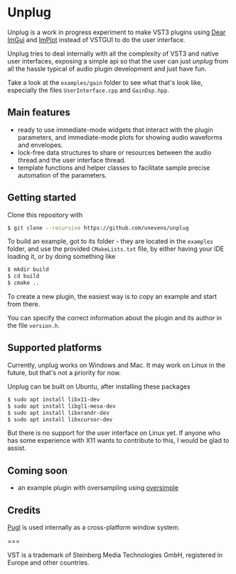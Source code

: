 # Unplug

Unplug is a work in progress experiment to make VST3 plugins using [Dear ImGui](https://github.com/ocornut/imgui)
and [ImPlot](https://github.com/epezent/implot) instead of VSTGUI to do the user interface.

Unplug tries to deal internally with all the complexity of VST3 and native user interfaces, exposing a simple api so
that the user can just *unplug* from all the hassle typical of audio plugin development and just have fun.

Take a look at the `examples/gain` folder to see what that's look like, especially the files `UserInterface.cpp`
and `GainDsp.hpp`.

## Main features

- ready to use immediate-mode widgets that interact with the plugin parameters, and immediate-mode plots for showing
  audio waveforms and envelopes.
- lock-free data structures to share or resources between the audio thread and the user interface thread.
- template functions and helper classes to facilitate sample precise automation of the parameters.

## Getting started

Clone this repository with

```bash
$ git clone --recursive https://github.com/unevens/unplug
```

To build an example, got to its folder - they are located in the `examples` folder, and use the
provided `CMakeLists.txt` file, by either having your IDE loading it, or by doing something like

```bash
$ mkdir build
$ cd build
$ cmake ..
```

To create a new plugin, the easiest way is to copy an example and start from there. 

You can specify the correct information about the plugin and its author in the file `version.h`.

## Supported platforms

Currently, unplug works on Windows and Mac. It may work on Linux in the future, but that's not a priority for now.

Unplug can be built on Ubuntu, after installing these packages

```bash
$ sudo apt install libx11-dev
$ sudo apt install libgl1-mesa-dev
$ sudo apt install libxrandr-dev
$ sudo apt install libxcursor-dev
```

But there is no support for the user interface on Linux yet. If anyone who has some experience with X11 wants to
contribute to this, I would be glad to assist.

## Coming soon

- an example plugin with oversampling using [oversimple](https://github.com/unevens/oversimple)

## Credits

[Pugl](https://github.com/lv2/pugl) is used internally as a cross-platform window system.

===

VST is a trademark of Steinberg Media Technologies GmbH, registered in Europe and other countries.
